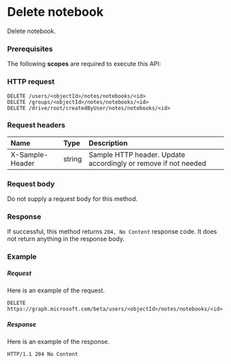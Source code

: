 # Delete notebook

Delete notebook.
### Prerequisites
The following **scopes** are required to execute this API: 
### HTTP request
<!-- { "blockType": "ignored" } -->
```http
DELETE /users/<objectId>/notes/notebooks/<id>
DELETE /groups/<objectId>/notes/notebooks/<id>
DELETE /drive/root/createdByUser/notes/notebooks/<id>

```
### Request headers
| Name       | Type | Description|
|:---------------|:--------|:----------|
| X-Sample-Header  | string  | Sample HTTP header. Update accordingly or remove if not needed|

### Request body
Do not supply a request body for this method.


### Response
If successful, this method returns `204, No Content` response code. It does not return anything in the response body.

### Example
##### Request
Here is an example of the request.
<!-- {
  "blockType": "request",
  "name": "delete_notebook"
}-->
```http
DELETE https://graph.microsoft.com/beta/users/<objectId>/notes/notebooks/<id>
```
##### Response
Here is an example of the response.
<!-- {
  "blockType": "response",
  "truncated": false
} -->
```http
HTTP/1.1 204 No Content
```

<!-- uuid: 8fcb5dbc-d5aa-4681-8e31-b001d5168d79
2015-10-25 14:57:30 UTC -->
<!-- {
  "type": "#page.annotation",
  "description": "Delete notebook",
  "keywords": "",
  "section": "documentation",
  "tocPath": ""
}-->